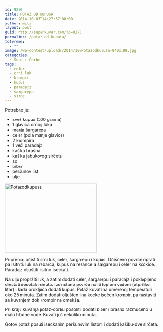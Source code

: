 ```yaml
---
id: 9270
title: POTAŽ OD KUPUSA
date: 2014-10-03T14:27:37+00:00
author: mila
layout: post
guid: http://superkuvar.com/?p=9270
permalink: /potaz-od-kupusa/
totvreme:
  - ""
image: /wp-content/uploads/2014/10/Potazodkupusa-940x198.jpg
categories:
  - Supe i Čorbe
tags:
  - celer
  - crni luk
  - krompir
  - kupus
  - paradajz
  - šargarepa
  - sirće
---
```

Potrebno je:

  * svež kupus (500 grama)
  * 1 glavica crnog luka
  * manja šargarepa
  * celer (pola manje glavice)
  * 2 krompira
  * 1 veći paradajz
  * kašika brašna
  * kašika jabukovog sirćeta
  * so
  * biber
  * peršunov list
  * ulje

[<img class="alignnone size-medium wp-image-9272" src="//superkuvar.com/wp-content/uploads/2014/10/Potazodkupusa-300x225.jpg" alt="Potazodkupusa" width="300" height="225" />](//superkuvar.com/wp-content/uploads/2014/10/Potazodkupusa.jpg)

Priprema: očistiti crni luk, celer, šargarepu i kupus. Očišćeno povrće oprati pa isitniti: luk na rebarca, kupus na rezance a šargarepu i celer na kockice. Paradajz oljuštiti i sitno iseckati.

Na ulju propržiti luk, a zatim dodati celer, šargarepu i paradajz i poklopljeno dinstati desetak minuta. Izdinstano povrće naliti toplom vodom (otprilike litar) i kada proključa dodati kupus. Potaž kuvati na umerenoj temperaturi oko 25 minuta. Zatim dodati oljušten i na kocke isečen krompir, pa nastaviti sa kuvanjem dok krompir ne omekša.

Pri kraju kuvanja potaž-čorbu posoliti, dodati biber i brašno razmućeno u malo hladne vode. Kuvati još nekoliko minuta.

Gotov potaž posuti iseckanim peršunovim listom i dodati kašiku-dve sirćeta.